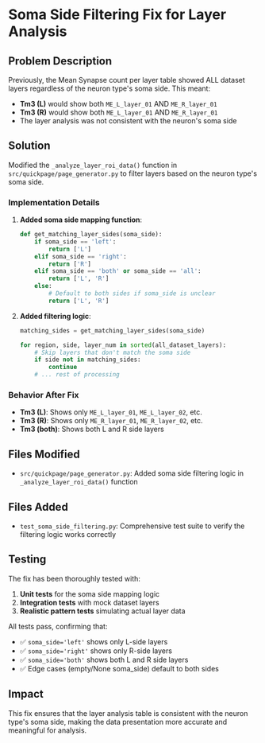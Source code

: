 # Soma Side Filtering Fix for Layer Analysis

## Problem Description

Previously, the Mean Synapse count per layer table showed ALL dataset layers regardless of the neuron type's soma side. This meant:

- **Tm3 (L)** would show both `ME_L_layer_01` AND `ME_R_layer_01`
- **Tm3 (R)** would show both `ME_L_layer_01` AND `ME_R_layer_01`
- The layer analysis was not consistent with the neuron's soma side

## Solution

Modified the `_analyze_layer_roi_data()` function in `src/quickpage/page_generator.py` to filter layers based on the neuron type's soma side.

### Implementation Details

1. **Added soma side mapping function**:
   ```python
   def get_matching_layer_sides(soma_side):
       if soma_side == 'left':
           return ['L']
       elif soma_side == 'right':
           return ['R']
       elif soma_side == 'both' or soma_side == 'all':
           return ['L', 'R']
       else:
           # Default to both sides if soma_side is unclear
           return ['L', 'R']
   ```

2. **Added filtering logic**:
   ```python
   matching_sides = get_matching_layer_sides(soma_side)
   
   for region, side, layer_num in sorted(all_dataset_layers):
       # Skip layers that don't match the soma side
       if side not in matching_sides:
           continue
       # ... rest of processing
   ```

### Behavior After Fix

- **Tm3 (L)**: Shows only `ME_L_layer_01`, `ME_L_layer_02`, etc.
- **Tm3 (R)**: Shows only `ME_R_layer_01`, `ME_R_layer_02`, etc.
- **Tm3 (both)**: Shows both L and R side layers

## Files Modified

- `src/quickpage/page_generator.py`: Added soma side filtering logic in `_analyze_layer_roi_data()` function

## Files Added

- `test_soma_side_filtering.py`: Comprehensive test suite to verify the filtering logic works correctly

## Testing

The fix has been thoroughly tested with:

1. **Unit tests** for the soma side mapping logic
2. **Integration tests** with mock dataset layers
3. **Realistic pattern tests** simulating actual layer data

All tests pass, confirming that:
- ✅ `soma_side='left'` shows only L-side layers
- ✅ `soma_side='right'` shows only R-side layers  
- ✅ `soma_side='both'` shows both L and R side layers
- ✅ Edge cases (empty/None soma_side) default to both sides

## Impact

This fix ensures that the layer analysis table is consistent with the neuron type's soma side, making the data presentation more accurate and meaningful for analysis.